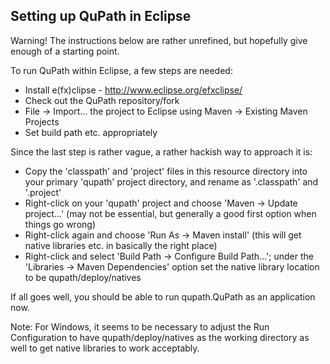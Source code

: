 ## Setting up QuPath in Eclipse

Warning!  The instructions below are rather unrefined, but hopefully give enough of a starting point.

To run QuPath within Eclipse, a few steps are needed:
- Install e(fx)clipse - http://www.eclipse.org/efxclipse/
- Check out the QuPath repository/fork
- File -> Import... the project to Eclipse using Maven -> Existing Maven Projects
- Set build path etc. appropriately

Since the last step is rather vague, a rather hackish way to approach it is:
- Copy the 'classpath' and 'project' files in this resource directory into your primary 'qupath' project directory, and rename as '.classpath' and '.project'
- Right-click on your 'qupath' project and choose 'Maven -> Update project...' (may not be essential, but generally a good first option when things go wrong)
- Right-click again and choose 'Run As -> Maven install' (this will get native libraries etc. in basically the right place)
- Right-click and select 'Build Path -> Configure Build Path...'; under the 'Libraries -> Maven Dependencies' option set the native library location to be qupath/deploy/natives

If all goes well, you should be able to run qupath.QuPath as an application now.

Note: For Windows, it seems to be necessary to adjust the Run Configuration to have qupath/deploy/natives as the working directory as well to get native libraries to work acceptably.